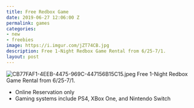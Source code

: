 ```yaml
---
title: Free Redbox Game
date: 2019-06-27 12:06:00 Z
permalink: games
categories:
- new
- freebies
image: https://i.imgur.com/jZT74CB.jpg
description: Free 1-Night Redbox Game Rental from 6/25-7/1.
layout: post
---
```


![CB77FAF1-4EEB-4475-969C-447156B15C15.jpeg](/uploads/CB77FAF1-4EEB-4475-969C-447156B15C15.jpeg)
Free 1-Night Redbox Game Rental from 6/25-7/1. 
* Online Reservation only
* Gaming systems include PS4, XBox One, and Nintendo Switch